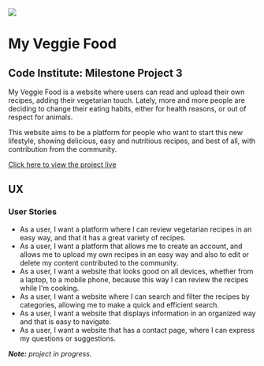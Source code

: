 <img src="https://codeinstitute.s3.amazonaws.com/fullstack/ci_logo_small.png" style="margin: 0;">

# My Veggie Food
## Code Institute: Milestone Project 3

My Veggie Food is a website where users can read and upload their own recipes,
adding their vegetarian touch. Lately, more and more people are deciding to
change their eating habits, either for health reasons, or out of respect for animals.

This website aims to be a platform for people who want to start this new lifestyle,
showing delicious, easy and nutritious recipes, and best of all, with contribution from
the community.

<a href="https://my-veggie-food-2020recipes.herokuapp.com/">Click here to view the project live</a>

## UX
### User Stories

- As a user, I want a platform where I can review vegetarian recipes in an
easy way, and that it has a great variety of recipes.
- As a user, I want a platform that allows me to create an account, and allows
me to upload my own recipes in an easy way and also to edit or delete my
content contributed to the community.
- As a user, I want a website that looks good on all devices, whether from a
laptop, to a mobile phone, because this way I can review the recipes while
I'm cooking.
- As a user, I want a website where I can search and filter the recipes by
categories, allowing me to make a quick and efficient search.
- As a user, I want a website that displays information in an organized way
and that is easy to navigate.
- As a user, I want a website that has a contact page, where I can express my questions
or suggestions.

***Note:** project in progress.*